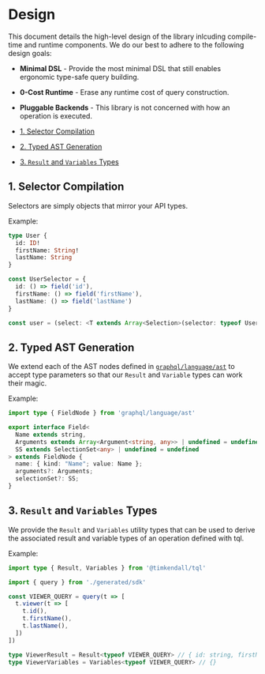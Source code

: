 # Design

This document details the high-level design of the library inlcuding compile-time and runtime components. We do our best to adhere to the following design goals:

- **Minimal DSL** - Provide the most minimal DSL that still enables ergonomic type-safe query building.
- **0-Cost Runtime** - Erase any runtime cost of query construction.
- **Pluggable Backends** - This library is not concerned with how an operation is executed.

- [1. Selector Compilation](1-selector-compilation)
- [2. Typed AST Generation](2-typed-ast-generation)
- [3. `Result` and `Variables` Types](3-result-and-variables-types)

## 1. Selector Compilation

Selectors are simply objects that mirror your API types.

Example:

```graphql
type User {
  id: ID!
  firstName: String!
  lastName: String
}
```

```typescript
const UserSelector = {
  id: () => field('id'),
  firstName: () => field('firstName'),
  lastName: () => field('lastName')
}

const user = (select: <T extends Array<Selection>(selector: typeof UserSelector) => T) => SelectionSet<T>
```

## 2. Typed AST Generation

We extend each of the AST nodes defined in [`graphql/language/ast`](https://github.com/graphql/graphql-js/blob/main/src/language/ast.ts) to accept type parameters so that our `Result` and `Variable` types can work their magic.

Example:

```typescript
import type { FieldNode } from 'graphql/language/ast'

export interface Field<
  Name extends string,
  Arguments extends Array<Argument<string, any>> | undefined = undefined,
  SS extends SelectionSet<any> | undefined = undefined
> extends FieldNode {
  name: { kind: "Name"; value: Name };
  arguments?: Arguments;
  selectionSet?: SS;
}
```

## 3. `Result` and `Variables` Types

We provide the `Result` and `Variables` utility types that can be used to derive the associated result and variable types of an operation defined with tql.

Example:

```typescript
import type { Result, Variables } from '@timkendall/tql'

import { query } from './generated/sdk'

const VIEWER_QUERY = query(t => [
  t.viewer(t => [
    t.id(),
    t.firstName(),
    t.lastName(),
  ])
])

type ViewerResult = Result<typeof VIEWER_QUERY> // { id: string, firstName: string, lastName: string | null }
type ViewerVariables = Variables<typeof VIEWER_QUERY> // {}
```
